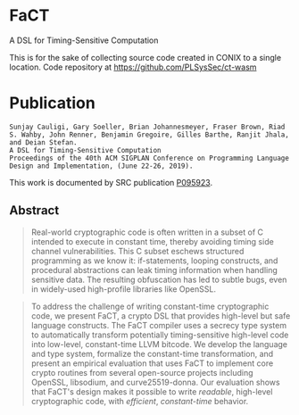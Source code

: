 # FaCT

A DSL for Timing-Sensitive Computation

This is for the sake of collecting source code created in CONIX to a single location. Code repository at https://github.com/PLSysSec/ct-wasm

# Publication

```
Sunjay Cauligi, Gary Soeller, Brian Johannesmeyer, Fraser Brown, Riad S. Wahby, John Renner, Benjamin Gregoire, Gilles Barthe, Ranjit Jhala, and Deian Stefan.
A DSL for Timing-Sensitive Computation
Proceedings of the 40th ACM SIGPLAN Conference on Programming Language Design and Implementation, (June 22-26, 2019).
```

This work is documented by SRC publication [P095923](https://www.src.org/library/publication/P095923/P095923.pdf). 


## Abstract

> Real-world cryptographic code is often written in a subset of C intended to execute in constant time, thereby avoiding timing side channel vulnerabilities.  This C subset eschews structured programming as we know it: if-statements, looping constructs, and procedural abstractions can leak timing information when handling sensitive data.  The resulting obfuscation has led to subtle bugs, even in widely-used high-profile libraries like OpenSSL.

 > To address the challenge of writing constant-time cryptographic code, we present FaCT, a crypto DSL that provides high-level but safe language constructs.  The FaCT compiler uses a secrecy type system to automatically transform potentially timing-sensitive high-level code into low-level, constant-time LLVM bitcode.  We develop the language and type system, formalize the constant-time transformation, and present an empirical evaluation that uses FaCT to implement core crypto routines from several open-source projects including OpenSSL, libsodium, and curve25519-donna.  Our evaluation shows that FaCT's design makes it possible to write _readable_, high-level cryptographic code, with _efficient_, _constant-time_ behavior.
